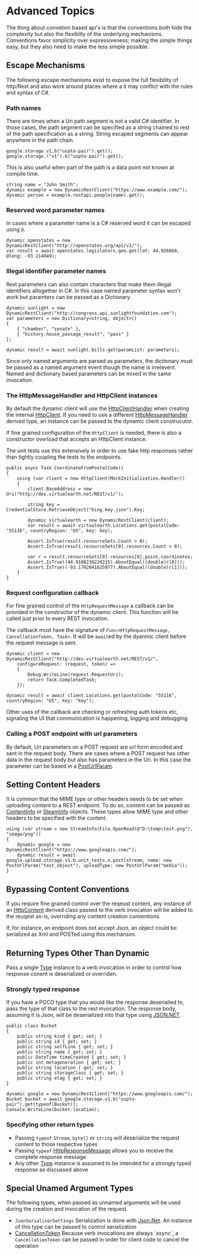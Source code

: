 ﻿# Advanced Topics

The thing about convetion based api's is that the conventions both hide the complexity but also the flexiblity of the
underlying mechanisms. Conventions favor simplicity over expressiveness; making the simple things easy, but they also need
to make the less simple possible.

## Escape Mechanisms

The following escape mechanisms exist to expose the full flexibility of http/Rest and also work around
places where a it may conflict with the rules and syntax of C#.

### Path names

There are times when a Uri path segment is not a valid C# identifier. In those cases, the path segment can be specified as a string
chained to rest of the path specification as a string. String escaped segments can appear anywhere in the path chain.

    google.storage.v1.b("uspto-pair").get();
    google.storage.("v1").b("uspto-pair").get();

This is also useful when part of the path is a data point not known at compile time.

    string name = "John Smith";
    dynamic example = new DynamicRestClient("https://www.example.com/");
    dynamic person = example.restapi.people(name).get();

### Reserved word parameter names

In cases where a parameter name is a C# reserved word it can be escaped using `@`.

    dynamic openstates = new DynamicRestClient("http://openstates.org/api/v1/");
    var result = await openstates.legislators.geo.get(lat: 44.926868, @long: -93.214049);

### Illegal identifier parameter names

Rest parameters can also contain characters that make them illegal identifiers altogether in C#. In this case named parameter syntax won't work but paramters can be passed as a Dictionary.

    dynamic sunlight = new DynamicRestClient("http://congress.api.sunlightfoundation.com");
    var parameters = new Dictionary<string, object>()
    {
        { "chamber", "senate" },
        { "history.house_passage_result", "pass" }
    };

    dynamic result = await sunlight.bills.get(paramList: parameters);

Since only named arguments are parsed as parameters, the dictionary must be passed as a named argument event though the name is irrelevent.
Named and dictionary based parameters can be mixed in the same invocation.

### The HttpMessageHandler and HttpClient instances

By default the dynamic client will use the [HttpClientHandler](xref:System.Net.Http.HttpClientHandler)
when creating the internal [HttpClient](xref:System.Net.Http.HttpClient). If you need to use a different
[HttpMessageHandler](xref:System.Net.Http.HttpMessageHandler) derived type, an instance can be passed to the dynamic client construcutor.

If fine grained configuraiton of the `HttpClient` is needed, there is also a constructor overload that accepts an HttpClient instance.

The unit tests use this extensively in order to use fake http responses rather than tightly coupling the tests to the endpoints.

    public async Task CoordinateFromPostalCode()
    {
        using (var client = new HttpClient(MockInitialization.Handler))
        {
            client.BaseAddress = new Uri("http://dev.virtualearth.net/REST/v1/");

            string key = CredentialStore.RetrieveObject("bing.key.json").Key;

            dynamic virtualearth = new DynamicRestClient(client);
            var result = await virtualearth.Locations.get(postalCode: "55116", countryRegion: "US", key: key);

            Assert.IsTrue(result.resourceSets.Count > 0);
            Assert.IsTrue(result.resourceSets[0].resources.Count > 0);

            var r = result.resourceSets[0].resources[0].point.coordinates;
            Assert.IsTrue((44.9108238220215).AboutEqual((double)r[0]));
            Assert.IsTrue((-93.1702041625977).AboutEqual((double)r[1]));
        }
    }

### Request configuration callback

For fine grained control of the `HttpRequestMessage` a callback can be provided in the constructor of the dynamic client.
This function will be called just prior to every REST invocation.

The callback must have the signature of `Func<HttpRequestMessage, CancellationToken, Task>`. It will be `await`ed by the dyanmic client
before the request message is sent.

    dynamic client = new DynamicRestClient("http://dev.virtualearth.net/REST/v1/",
        configureRequest: (request, token) =>
        {
            Debug.WriteLine(request.RequestUri);
            return Task.CompletedTask;
        });

    dynamic result = await client.Locations.get(postalCode: "55116", countryRegion: "US", key: "key");

Other uses of the callback are checking or refreshing auth tokens etc, signaling the UI that communication is happening, logging and debugging.

### Calling a POST endpoint with url parameters

By default, Uri parameters on a POST request are url form encoded and sent in the request body. There are cases where a POST request has other data in the request body but also has parameters in the Uri. In this case the parameter can be based in a [PostUrlParam](xref:DynamicRestProxy.PortableHttpClient.PostUrlParam).

## Setting Content Headers

It is common that the MIME type or other headers needs to be set when uploading content to a REST endpoint.
To do so, content can be passed as [ContentInfo](xref:DynamicRestProxy.PortableHttpClient.ContentInfo) or [SteamInfo](xref:DynamicRestProxy.PortableHttpClient.StreamInfo) objects. 
These types allow MIME type and other headers to be specified with the content.

    using (var stream = new StreamInfo(File.OpenRead(@"D:\temp\test.png"), "image/png"))
    {
        dynamic google = new DynamicRestClient("https://www.googleapis.com/");
        dynamic result = await google.upload.storage.v1.b.unit_tests.o.post(stream, name: new PostUrlParam("test_object"), uploadType: new PostUrlParam("media"));
    }

## Bypassing Content Conventions

If you require fine grained control over the reqeust content, any instance of an
[HttpContent](https://msdn.microsoft.com/en-us/library/system.type(v=vs.110).aspx) derived
class passed to the verb invocation will be added to the reuqest as-is, overriding any content creation conventions.

If, for instance, an endpoint does not accept Json, an object could be serialized as Xml
and POSTed using this mechansim.

## Returning Types Other Than Dynamic

Pass a single [Type](https://msdn.microsoft.com/en-us/library/system.type(v=vs.110).aspx) instance to a verb invocation in order
to control how response conent is deserialized or overriden.

### Strongly typed response

If you have a POCO type that you would like the response deserialied to, pass the type of that class to the rest invocation.
The response body, assuming it is Json, will be deserialized into that type using [JSON.NET](https://www.newtonsoft.com/json).

    public class Bucket
    {
        public string kind { get; set; }
        public string id { get; set; }
        public string selfLink { get; set; }
        public string name { get; set; }
        public DateTime timeCreated { get; set; }
        public int metageneration { get; set; }
        public string location { get; set; }
        public string storageClass { get; set; }
        public string etag { get; set; }
    }

    dynamic google = new DynamicRestClient("https://www.googleapis.com/");
    Bucket bucket = await google.storage.v1.b("uspto-pair").get(typeof(Bucket));
    Console.WriteLine(bucket.location);

### Specifying other return types

- Passing `typeof` `Stream`, `byte[]` or `string` will deserialize the request content to those respective types
- Passing `typeof` [HttpResponseMessage](https://docs.microsoft.com/en-us/dotnet/api/system.net.http.httpresponsemessage?view=netframework-4.7) allows you to receive the complete response message
- Any other [Type](xref:System.Type) instance is assumed to be intended for a strongly typed response as discussed above

## Special Unamed Argument Types

The following types, when passed as unnamed arguments will be used during the creation and invocation of the request.

- `JsonSerializerSettings` Serialization is done with [Json.Net](http://www.newtonsoft.com/json). An instance of this type can be passed to control serialization
- [CancellationToken](http://msdn.microsoft.com/query/dev15.query?appId=Dev15IDEF1&l=EN-US&k=k(System.Threading.CancellationToken);k(SolutionItemsProject);k(TargetFrameworkMoniker-.NETFramework,Version%3Dv4.6.1);k(DevLang-csharp)&rd=true) Because verb invocations are always `async`, a `CancellationToken` can be passed in order for client code to cancel the operation